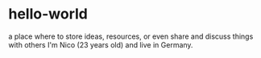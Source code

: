 # hello-world
a place where to store ideas, resources, or even share and discuss things with others
I'm Nico (23 years old) and live in Germany.
